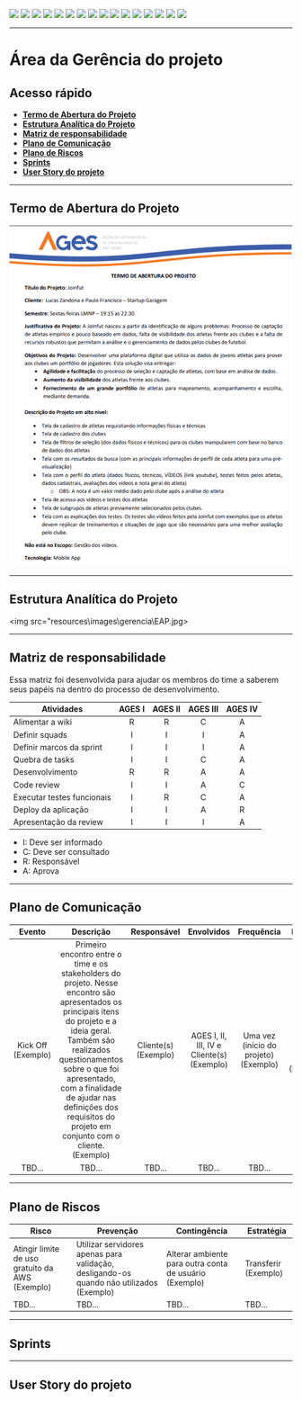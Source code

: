 [![](https://img.shields.io/badge/P%C3%A1gina%20Inicial-323330?style=for-the-badge)](home)
[![](https://img.shields.io/badge/Processos-323330?style=for-the-badge)](processo)
[![](https://img.shields.io/badge/Design/Mockups-323330?style=for-the-badge)](design_mockups)
[![](https://img.shields.io/badge/Instala%C3%A7%C3%A3o-323330?style=for-the-badge)](Instalação)
[![](https://img.shields.io/badge/Escopo%20e%20Cronograma-323330?style=for-the-badge)](escopo)
[![](https://img.shields.io/badge/Arquitetura-323330?style=for-the-badge)](arquitetura)
[![](https://img.shields.io/badge/Configura%C3%A7%C3%A3o-323330?style=for-the-badge)](configuracao)
[![](https://img.shields.io/badge/Utiliza%C3%A7%C3%A3o-323330?style=for-the-badge)](utilizacao)
[![](https://img.shields.io/badge/C%C3%B3digo-323330?style=for-the-badge)](codigo)
[![](https://img.shields.io/badge/Banco%20de%20dados-323330?style=for-the-badge)](banco_dados)
[![](https://img.shields.io/badge/Qualidade-323330?style=for-the-badge)](qualidade)
[![](https://img.shields.io/badge/Markdown-323330?style=for-the-badge)](markdown)
[![](https://img.shields.io/badge/ger%C3%AAncia-FF4500?style=for-the-badge)](gerencia)
[![](https://img.shields.io/badge/squads-323330?style=for-the-badge)](squads)
[![](https://img.shields.io/badge/retrospectivas-323330?style=for-the-badge)](Retro)
[![](https://img.shields.io/badge/estudos-323330?style=for-the-badge)](estudos)

---

# Área da Gerência do projeto

## Acesso rápido

- [**Termo de Abertura do Projeto**](#Termo)
- [**Estrutura Analítica do Projeto**](#EAP)
- [**Matriz de responsabilidade**](#Responsabilidade)
- [**Plano de Comunicação**](#Comunicação)
- [**Plano de Riscos**](#Riscos)
- [**Sprints**](#Sprints)
- [**User Story do projeto**](#US)

---

<a name="Termo"></a>
## Termo de Abertura do Projeto

<img src="resources\images\home\termo_abertura_joinfut.png">

---

<a name="EAP"></a>
## Estrutura Analítica do Projeto

<img src="resources\images\gerencia\EAP.jpg>

---

<a name="Responsabilidade"></a>
## Matriz de responsabilidade

Essa matriz foi desenvolvida para ajudar os membros do time a saberem seus papéis na dentro do processo de desenvolvimento.

| **Atividades**             | **AGES I** | **AGES II** | **AGES III** | **AGES IV** |
| -------------------------- | :--------: | :---------: | :----------: | :---------: |
| Alimentar a wiki           |      R     |      R      |       C      |      A      |
| Definir squads             |      I     |      I      |       I      |      A      |
| Definir marcos da sprint   |      I     |      I      |       I      |      A      |
| Quebra de tasks            |      I     |      I      |       C      |      A      |
| Desenvolvimento            |      R     |      R      |       A      |      A      |
| Code review                |      I     |      I      |       A      |      C      |
| Executar testes funcionais |      I     |      R      |       C      |      A      |
| Deploy da aplicação        |      I     |      I      |       A      |      R      |
| Apresentação da review     |      I     |      I      |       I      |      A      |

- I: Deve ser informado
- C: Deve ser consultado
- R: Responsável
- A: Aprova

---

<a name="Comunicação"></a>
## Plano de Comunicação

|           **Evento**           |                                                                                                                                                                                                                                **Descrição**                                                                                                                                                                                                                                | **Responsável** |          **Envolvidos**          |                                   **Frequência**                                    |               **Duração**               |
| :----------------------------: | :-------------------------------------------------------------------------------------------------------------------------------------------------------------------------------------------------------------------------------------------------------------------------------------------------------------------------------------------------------------------------------------------------------------------------------------------------------------------------: | :-------------: | :------------------------------: | :---------------------------------------------------------------------------------: | :-------------------------------------: |
| Kick Off (Exemplo) | Primeiro encontro entre o time e os stakeholders do projeto. Nesse encontro são apresentados os principais itens do projeto e a ideia geral. Também são realizados questionamentos sobre o que foi apresentado, com a finalidade de ajudar nas definições dos requisitos do projeto em conjunto com o cliente. (Exemplo) | Cliente(s) (Exemplo) | AGES I, II, III, IV e Cliente(s) (Exemplo) | Uma vez (início do projeto) (Exemplo) |      1 hora - 1 hora e 30 minutos (Exemplo) |
| TBD... | TBD... | TBD... | TBD... | TBD... | TBD... |

---

<a name="Riscos"></a>
## Plano de Riscos

| Risco                                                 | Prevenção                                                                                  | Contingência                                                                                  | Estratégia |
| ----------------------------------------------------- | ------------------------------------------------------------------------------------------ | --------------------------------------------------------------------------------------------- | ---------- |
| Atingir limite de uso gratuito da AWS (Exemplo) | Utilizar servidores apenas para validação, desligando-os quando não utilizados (Exemplo) | Alterar ambiente para outra conta de usuário (Exemplo) | Transferir (Exemplo) |
| TBD... | TBD... | TBD... | TBD... |

---

<a name="Sprints"></a>
## Sprints

---

<a name="US"></a>
## User Story do projeto
